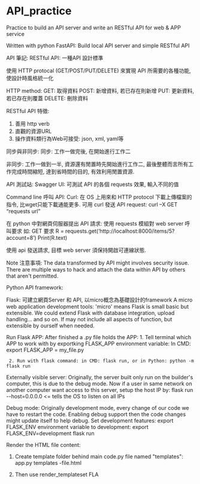 # API_practice
Practice to build an API server and write an RESTful API for web &amp; APP service

Written with python FastAPI:
Build local API server and simple RESTful API


API 筆記:
RESTful API: 一種API 設計標準

使用 HTTP protocal (GET/POST/PUT/DELETE) 來實現 API 所需要的各種功能, 使設計時風格統一化

 
HTTP method:
GET: 取得資料
POST: 新增資料, 若已存在則新增
PUT: 更新資料, 若已存在則覆蓋
DELETE: 刪除資料

RESTful API 特徵:
1.	善用 http verb
2.	直觀的資源URL
3.	操作資料類行為Web可接受: json, xml, yaml等

同步與非同步:
同步: 工作一做完後, 在開始進行工作二

非同步: 工作一做到一半, 資源還有閒置時先開始進行工作二, 最後整體而言所有工作完成時間縮短, 達到省時間的目的, 有效利用閒置資源.

API 測試站:
Swagger UI: 可測試 API 的各個 requests 效果, 輸入不同的值

Command line 呼叫 API:
Curl: 在 OS 上用來和 HTTP protocol 下載上傳檔案的指令, 比wget只能下載通能更多. 可用 curl 發送 API request: curl –X GET “requests url”

在 python 中對網頁伺服器提出 API 請求: 使用 requests 模組對 web server 呼叫要求
如: GET 要求
R = requests.get(‘http://localhost:8000/items/5?account=8’)
Print(R.text)

使用 api 發送請求, 目標 web server 須保持開啟可連線狀態.

Note 注意事項: The data transformed by API might involves security issue. There are multiple ways to hack and attach the data within API by others that aren't permitted.

Python API framework: 

Flask: 可建立網頁Server 和 API, 以micro概念為基礎設計的framework
  A micro web application development tools: 'micro' means Flask is small basic but extensible. We could extend Flask with database integration, upload handling... and so on.
  If may not include all aspects of function, but extensible by ourself when needed.
  
Run Flask APP:
  After finished a .py file holds the APP: 
     1. Tell terminal which APP to work with by exportking FLASK_APP environment variable: 
          In CMD: export FLASK_APP = my_file.py
  
     2. Run with flask command: in CMD: flask run, or in Python: python -m flask run

Externally visible server: Originally, the server built only run on the builder's computer, this is due to the debug mode.
    Now if a user in same network on another computer want access to this server, setup the host IP by: flask run --host=0.0.0.0 <= tells the OS to listen on all IPs
    
Debug mode: 
   Originally development mode, every change of our code we have to restart the code. Enabling debug support then the code changes might update itself to help debug.
   Set development features: export FLASK_ENV environment variable to development:
     export FLASK_ENV=development
     flask run
     
Render the HTML file content:
   1. Create template folder behind main code.py file named "templates":
      app.py
      templates
         -file.html
         
   2. Then use render_templateset FLA

                           
  
  
  
  
  
  
  
  
  
  
  








